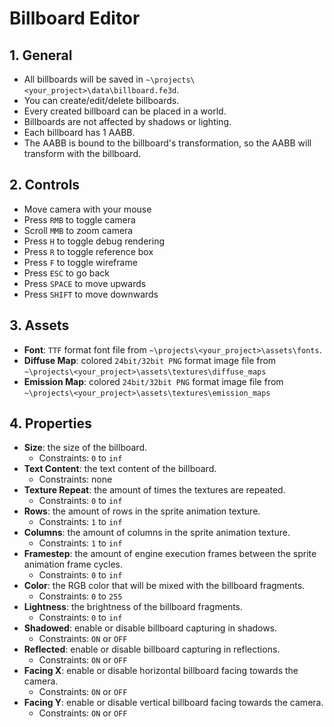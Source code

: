 # Billboard Editor

## 1. General

- All billboards will be saved in `~\projects\<your_project>\data\billboard.fe3d`.
- You can create/edit/delete billboards.
- Every created billboard can be placed in a world.
- Billboards are not affected by shadows or lighting.
- Each billboard has 1 AABB.
- The AABB is bound to the billboard's transformation, so the AABB will transform with the billboard.

## 2. Controls

- Move camera with your mouse
- Press `RMB` to toggle camera
- Scroll `MMB` to zoom camera
- Press `H` to toggle debug rendering
- Press `R` to toggle reference box
- Press `F` to toggle wireframe
- Press `ESC` to go back
- Press `SPACE` to move upwards
- Press `SHIFT` to move downwards

## 3. Assets

- **Font**: `TTF` format font file from `~\projects\<your_project>\assets\fonts`.
- **Diffuse Map**: colored `24bit/32bit PNG` format image file from `~\projects\<your_project>\assets\textures\diffuse_maps`
- **Emission Map**: colored `24bit/32bit PNG` format image file from `~\projects\<your_project>\assets\textures\emission_maps`

## 4. Properties

- **Size**: the size of the billboard.
  - Constraints: `0` to `inf`
- **Text Content**: the text content of the billboard.
  - Constraints: none
- **Texture Repeat**: the amount of times the textures are repeated.
  - Constraints: `0` to `inf`
- **Rows**: the amount of rows in the sprite animation texture.
  - Constraints: `1` to `inf`
- **Columns**: the amount of columns in the sprite animation texture.
  - Constraints: `1` to `inf`
- **Framestep**: the amount of engine execution frames between the sprite animation frame cycles.
  - Constraints: `0` to `inf`
- **Color**: the RGB color that will be mixed with the billboard fragments.
  - Constraints: `0` to `255`
- **Lightness**: the brightness of the billboard fragments.
  - Constraints: `0` to `inf`
- **Shadowed**: enable or disable billboard capturing in shadows.
  - Constraints: `ON` or `OFF`
- **Reflected**: enable or disable billboard capturing in reflections.
  - Constraints: `ON` or `OFF`
- **Facing X**: enable or disable horizontal billboard facing towards the camera.
  - Constraints: `ON` or `OFF`
- **Facing Y**: enable or disable vertical billboard facing towards the camera.
  - Constraints: `ON` or `OFF`
